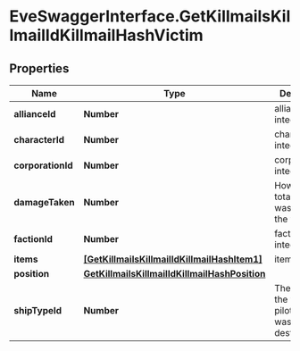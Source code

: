 # EveSwaggerInterface.GetKillmailsKillmailIdKillmailHashVictim

## Properties
Name | Type | Description | Notes
------------ | ------------- | ------------- | -------------
**allianceId** | **Number** | alliance_id integer | [optional] 
**characterId** | **Number** | character_id integer | [optional] 
**corporationId** | **Number** | corporation_id integer | [optional] 
**damageTaken** | **Number** | How much total damage was taken by the victim  | 
**factionId** | **Number** | faction_id integer | [optional] 
**items** | [**[GetKillmailsKillmailIdKillmailHashItem1]**](GetKillmailsKillmailIdKillmailHashItem1.md) | items array | [optional] 
**position** | [**GetKillmailsKillmailIdKillmailHashPosition**](GetKillmailsKillmailIdKillmailHashPosition.md) |  | [optional] 
**shipTypeId** | **Number** | The ship that the victim was piloting and was destroyed  | 


